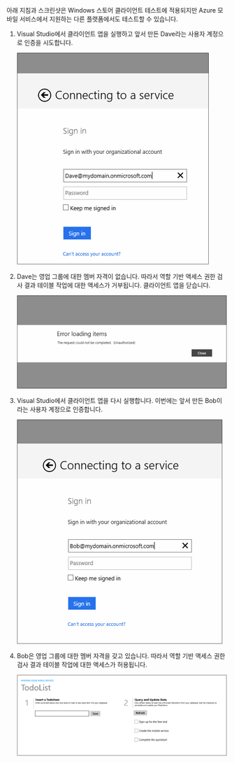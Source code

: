 
아래 지침과 스크린샷은 Windows 스토어 클라이언트 테스트에 적용되지만 Azure 모바일 서비스에서 지원하는 다른 플랫폼에서도 테스트할 수 있습니다.

1. Visual Studio에서 클라이언트 앱을 실행하고 앞서 만든 Dave라는 사용자 계정으로 인증을 시도합니다. 

    ![](./media/mobile-services-aad-rbac-test-app/dave-login.png)

2. Dave는 영업 그룹에 대한 멤버 자격이 없습니다. 따라서 역할 기반 액세스 권한 검사 결과 테이블 작업에 대한 액세스가 거부됩니다. 클라이언트 앱을 닫습니다.

    ![](./media/mobile-services-aad-rbac-test-app/unauthorized.png)

3. Visual Studio에서 클라이언트 앱을 다시 실행합니다. 이번에는 앞서 만든 Bob이라는 사용자 계정으로 인증합니다.

    ![](./media/mobile-services-aad-rbac-test-app/bob-login.png)

4. Bob은 영업 그룹에 대한 멤버 자격을 갖고 있습니다. 따라서 역할 기반 액세스 권한 검사 결과 테이블 작업에 대한 액세스가 허용됩니다.

    ![](./media/mobile-services-aad-rbac-test-app/success.png)

<!---HONumber=Oct15_HO3-->